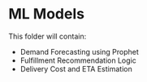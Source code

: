 # ML Models
This folder will contain:
- Demand Forecasting using Prophet
- Fulfillment Recommendation Logic
- Delivery Cost and ETA Estimation
